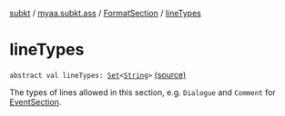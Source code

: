 [subkt](../../index.md) / [myaa.subkt.ass](../index.md) / [FormatSection](index.md) / [lineTypes](./line-types.md)

# lineTypes

`abstract val lineTypes: `[`Set`](https://kotlinlang.org/api/latest/jvm/stdlib/kotlin.collections/-set/index.html)`<`[`String`](https://kotlinlang.org/api/latest/jvm/stdlib/kotlin/-string/index.html)`>` [(source)](https://github.com/Myaamori/SubKt/blob/0.1.4/src/main/kotlin/myaa/subkt/ass/parser.kt#L898)

The types of lines allowed in this section, e.g. `Dialogue` and `Comment` for
[EventSection](../-event-section/index.md).

